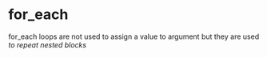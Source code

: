 # for_each

for_each loops are not used to assign a value to argument but they are used _to repeat nested blocks_
